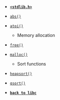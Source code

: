 - **[`<stdlib.h>`](/libc/stdlib.h/)**

* [`abs()`](/libc/stdlib.h/abs.md)
* [`atoi()`](/libc/stdlib.h/atoi.md)

    - Memory allocation

* [`free()`](/libc/stdlib.h/free.md)
* [`malloc()`](/libc/stdlib.h/malloc.md)

    - Sort functions

* [`heapsort()`](/libc/stdlib.h/heapsort.md)
* [`qsort()`](/libc/stdlib.h/qsort.md)


- [**`back to libc`**](/libc/)